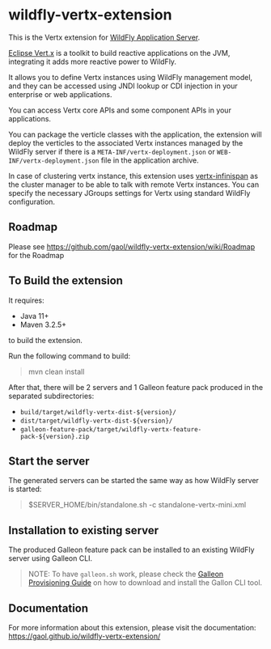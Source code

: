 # wildfly-vertx-extension

This is the Vertx extension for [WildFly Application Server](https://www.wildfly.org/).

[Eclipse Vert.x](https://vertx.io/) is a toolkit to build reactive applications on the JVM, integrating it adds more reactive power to WildFly.

It allows you to define Vertx instances using WildFly management model, and they can be accessed using JNDI lookup or CDI injection in your enterprise or web applications.

You can access Vertx core APIs and some component APIs in your applications.

You can package the verticle classes with the application, the extension will deploy the verticles to the associated Vertx instances managed by the WildFly server if there is a `META-INF/vertx-deployment.json` or `WEB-INF/vertx-deployment.json` file in the application archive.

In case of clustering vertx instance, this extension uses [vertx-infinispan](https://github.com/vert-x3/vertx-infinispan/) as the cluster manager to be able to talk with remote Vertx instances. You can specify the necessary JGroups settings for Vertx using standard WildFly configuration.

## Roadmap

Please see https://github.com/gaol/wildfly-vertx-extension/wiki/Roadmap for the Roadmap 

## To Build the extension

It requires:
* Java 11+
* Maven 3.2.5+

to build the extension.

Run the following command to build:

> mvn clean install

After that, there will be 2 servers and 1 Galleon feature pack produced in the separated subdirectories:

* `build/target/wildfly-vertx-dist-${version}/`
* `dist/target/wildfly-vertx-dist-${version}/`
* `galleon-feature-pack/target/wildfly-vertx-feature-pack-${version}.zip`

## Start the server

The generated servers can be started the same way as how WildFly server is started:
> $SERVER_HOME/bin/standalone.sh -c standalone-vertx-mini.xml


## Installation to existing server

The produced Galleon feature pack can be installed to an existing WildFly server using Galleon CLI.

> NOTE: To have `galleon.sh` work, please check the [Galleon Provisioning Guide](https://docs.wildfly.org/21/Galleon_Guide.html#download-and-installation-of-the-galleon-command-line-tool) on how to download and install the Gallon CLI tool.

## Documentation

For more information about this extension, please visit the documentation: https://gaol.github.io/wildfly-vertx-extension/

